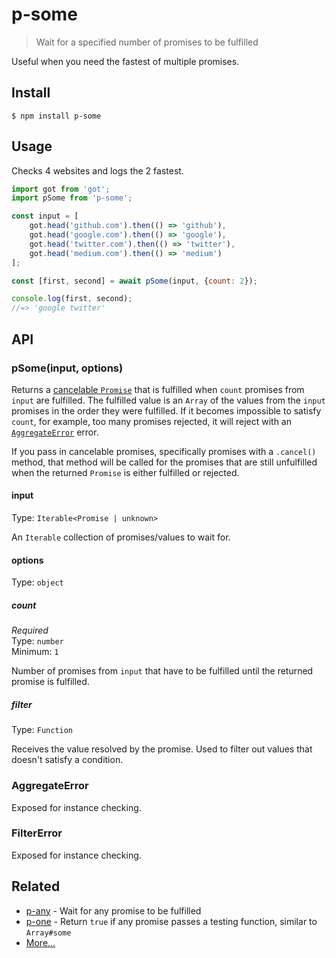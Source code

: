 # p-some

> Wait for a specified number of promises to be fulfilled

Useful when you need the fastest of multiple promises.

## Install

```
$ npm install p-some
```

## Usage

Checks 4 websites and logs the 2 fastest.

```js
import got from 'got';
import pSome from 'p-some';

const input = [
	got.head('github.com').then(() => 'github'),
	got.head('google.com').then(() => 'google'),
	got.head('twitter.com').then(() => 'twitter'),
	got.head('medium.com').then(() => 'medium')
];

const [first, second] = await pSome(input, {count: 2});

console.log(first, second);
//=> 'google twitter'
```

## API

### pSome(input, options)

Returns a [cancelable `Promise`](https://github.com/sindresorhus/p-cancelable) that is fulfilled when `count` promises from `input` are fulfilled. The fulfilled value is an `Array` of the values from the `input` promises in the order they were fulfilled. If it becomes impossible to satisfy `count`, for example, too many promises rejected, it will reject with an [`AggregateError`](https://github.com/sindresorhus/aggregate-error) error.

If you pass in cancelable promises, specifically promises with a `.cancel()` method, that method will be called for the promises that are still unfulfilled when the returned `Promise` is either fulfilled or rejected.

#### input

Type: `Iterable<Promise | unknown>`

An `Iterable` collection of promises/values to wait for.

#### options

Type: `object`

##### count

*Required*\
Type: `number`\
Minimum: `1`

Number of promises from `input` that have to be fulfilled until the returned promise is fulfilled.

##### filter

Type: `Function`

Receives the value resolved by the promise. Used to filter out values that doesn't satisfy a condition.

### AggregateError

Exposed for instance checking.

### FilterError

Exposed for instance checking.

## Related

- [p-any](https://github.com/sindresorhus/p-any) - Wait for any promise to be fulfilled
- [p-one](https://github.com/kevva/p-one) - Return `true` if any promise passes a testing function, similar to `Array#some`
- [More…](https://github.com/sindresorhus/promise-fun)
